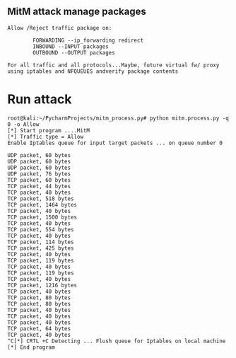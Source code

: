 ## MitM attack manage packages

    Allow /Reject traffic package on:
        
            FORWARDING --ip_forwarding redirect
            INBOUND --INPUT packages
            OUTBOUND --OUTPUT packages

    For all traffic and all protocols...Maybe, future virtual fw/ proxy using iptables and NFQUEUES andverify package contents

# Run attack 

    root@kali:~/PycharmProjects/mitm_process.py# python mitm.process.py -q 0 -o Allow
    [*] Start program ....MitM 
    [*] Traffic type = Allow
    Enable Iptables queue for input target packets ... on queue number 0
    
    UDP packet, 60 bytes
    UDP packet, 60 bytes
    UDP packet, 60 bytes
    UDP packet, 76 bytes
    TCP packet, 60 bytes
    TCP packet, 44 bytes
    TCP packet, 40 bytes
    TCP packet, 518 bytes
    TCP packet, 1464 bytes
    TCP packet, 40 bytes
    TCP packet, 1500 bytes
    TCP packet, 40 bytes
    TCP packet, 554 bytes
    TCP packet, 40 bytes
    TCP packet, 114 bytes
    TCP packet, 425 bytes
    TCP packet, 40 bytes
    TCP packet, 119 bytes
    TCP packet, 40 bytes
    TCP packet, 119 bytes
    TCP packet, 40 bytes
    TCP packet, 1216 bytes
    TCP packet, 40 bytes
    TCP packet, 80 bytes
    TCP packet, 80 bytes
    TCP packet, 40 bytes
    TCP packet, 40 bytes
    TCP packet, 40 bytes
    TCP packet, 64 bytes
    TCP packet, 40 bytes
    ^C[*] CRTL +C Detecting ... Flush queue for Iptables on local machine 
    [*] End program 